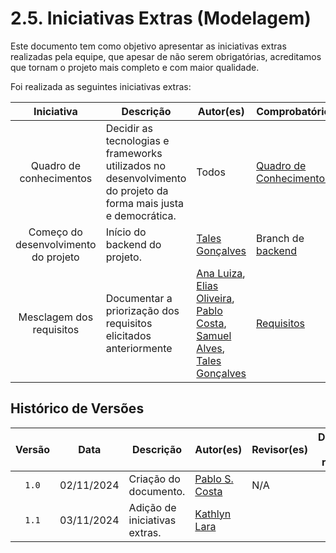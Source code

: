 # 2.5. Iniciativas Extras (Modelagem)

Este documento tem como objetivo apresentar as iniciativas extras realizadas pela equipe, que apesar de não serem obrigatórias, acreditamos que tornam o projeto mais completo e com maior qualidade.

Foi realizada as seguintes iniciativas extras:

| Iniciativa | Descrição | Autor(es) | Comprobatório |
| :--------: | --------- | --------- | ------------- |
| Quadro de conhecimentos | Decidir as tecnologias e frameworks utilizados no desenvolvimento do projeto da forma mais justa e democrática. | Todos | [Quadro de Conhecimentos](/Modelagem/2.5.1quadro-de-conhecimentos.md) |
| Começo do desenvolvimento do projeto | Início do backend do projeto. | [Tales Gonçalves](TalesGH) | Branch de [backend](https://github.com/UnBArqDsw2024-2/2024.2_G5_Turismo_Entrega_02/tree/backend) |
| Mesclagem dos requisitos | Documentar a priorização dos requisitos elicitados anteriormente | [Ana Luiza](AnaGH), [Elias Oliveira](EliasGH), [Pablo Costa](PabloGH), [Samuel Alves](SamuelGH), [Tales Gonçalves](TalesGH) | [Requisitos](/Modelagem/2.5.2.requisitos.md) |

## Histórico de Versões

| Versão | Data | Descrição | Autor(es) | Revisor(es) | Detalhes da revisão |
| :----: | :--: | --------- | ----------- | ------ | :---: |
| `1.0`  | 02/11/2024 | Criação do documento. | [Pablo S. Costa][PabloGH]  | N/A |  |
| `1.1`  | 03/11/2024 | Adição de iniciativas extras. | [Kathlyn Lara][KathlynGH]  | |  | 

[AnaGH]: https://github.com/analufernanndess
[CainaGH]: https://github.com/freitasc
[ClaudioGH]: https://github.com/claudiohsc
[EliasGH]: https://github.com/EliasOliver21
[GuilhermeGH]: https://github.com/gmeister18
[JoelGH]: https://github.com/JoelSRangel
[KathlynGH]: https://github.com/klmurussi
[PabloGH]: https://github.com/pabloheika
[PedroRGH]: https://github.com/pedro-rodiguero
[PedroPGH]: https://github.com/Pedrin0030
[SamuelGH]: https://github.com/samuelalvess
[TalesGH]: https://github.com/TalesRG